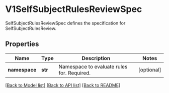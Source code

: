 # V1SelfSubjectRulesReviewSpec

SelfSubjectRulesReviewSpec defines the specification for SelfSubjectRulesReview.
## Properties
Name | Type | Description | Notes
------------ | ------------- | ------------- | -------------
**namespace** | **str** | Namespace to evaluate rules for. Required. | [optional] 

[[Back to Model list]](../README.md#documentation-for-models) [[Back to API list]](../README.md#documentation-for-api-endpoints) [[Back to README]](../README.md)


